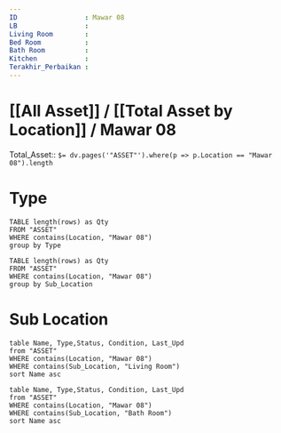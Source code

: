 ```yaml
---
ID                 : Mawar 08
LB                 : 
Living Room        : 
Bed Room           :
Bath Room          :
Kitchen            :
Terakhir_Perbaikan : 
---
```

# [[All Asset]] / [[Total Asset by Location]] / Mawar 08
Total_Asset:: `$= dv.pages('"ASSET"').where(p => p.Location == "Mawar 08").length`



# Type
```dataview 
TABLE length(rows) as Qty 
FROM "ASSET" 
WHERE contains(Location, "Mawar 08")
group by Type
```
```dataview 
TABLE length(rows) as Qty 
FROM "ASSET" 
WHERE contains(Location, "Mawar 08")
group by Sub_Location
```

# Sub Location

```dataview  
table Name, Type,Status, Condition, Last_Upd
from "ASSET"
WHERE contains(Location, "Mawar 08")
WHERE contains(Sub_Location, "Living Room")
sort Name asc
```


```dataview  
table Name, Type,Status, Condition, Last_Upd
from "ASSET"
WHERE contains(Location, "Mawar 08")
WHERE contains(Sub_Location, "Bath Room")
sort Name asc
```
